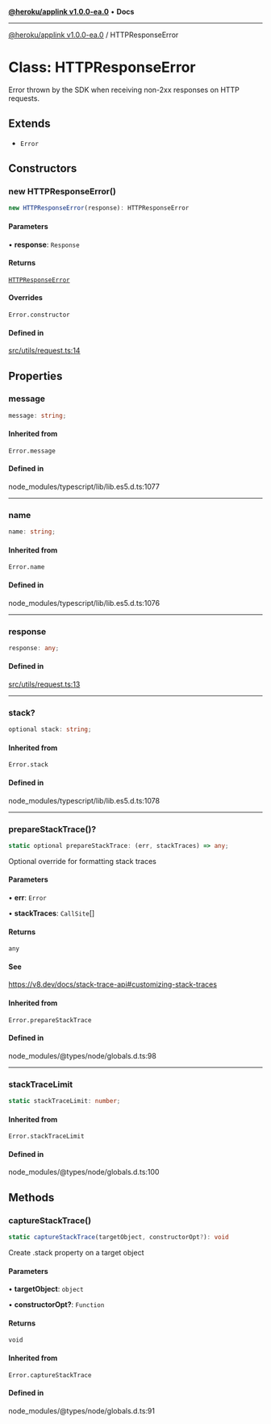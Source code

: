 [**@heroku/applink v1.0.0-ea.0**](../README.md) • **Docs**

***

[@heroku/applink v1.0.0-ea.0](../README.md) / HTTPResponseError

# Class: HTTPResponseError

Error thrown by the SDK when receiving non-2xx responses on HTTP requests.

## Extends

- `Error`

## Constructors

### new HTTPResponseError()

```ts
new HTTPResponseError(response): HTTPResponseError
```

#### Parameters

• **response**: `Response`

#### Returns

[`HTTPResponseError`](HTTPResponseError.md)

#### Overrides

`Error.constructor`

#### Defined in

[src/utils/request.ts:14](https://github.com/heroku/heroku-applink-nodejs/blob/87c92510086d403ff167f2c2ca165bec2e25023f/src/utils/request.ts#L14)

## Properties

### message

```ts
message: string;
```

#### Inherited from

`Error.message`

#### Defined in

node\_modules/typescript/lib/lib.es5.d.ts:1077

***

### name

```ts
name: string;
```

#### Inherited from

`Error.name`

#### Defined in

node\_modules/typescript/lib/lib.es5.d.ts:1076

***

### response

```ts
response: any;
```

#### Defined in

[src/utils/request.ts:13](https://github.com/heroku/heroku-applink-nodejs/blob/87c92510086d403ff167f2c2ca165bec2e25023f/src/utils/request.ts#L13)

***

### stack?

```ts
optional stack: string;
```

#### Inherited from

`Error.stack`

#### Defined in

node\_modules/typescript/lib/lib.es5.d.ts:1078

***

### prepareStackTrace()?

```ts
static optional prepareStackTrace: (err, stackTraces) => any;
```

Optional override for formatting stack traces

#### Parameters

• **err**: `Error`

• **stackTraces**: `CallSite`[]

#### Returns

`any`

#### See

https://v8.dev/docs/stack-trace-api#customizing-stack-traces

#### Inherited from

`Error.prepareStackTrace`

#### Defined in

node\_modules/@types/node/globals.d.ts:98

***

### stackTraceLimit

```ts
static stackTraceLimit: number;
```

#### Inherited from

`Error.stackTraceLimit`

#### Defined in

node\_modules/@types/node/globals.d.ts:100

## Methods

### captureStackTrace()

```ts
static captureStackTrace(targetObject, constructorOpt?): void
```

Create .stack property on a target object

#### Parameters

• **targetObject**: `object`

• **constructorOpt?**: `Function`

#### Returns

`void`

#### Inherited from

`Error.captureStackTrace`

#### Defined in

node\_modules/@types/node/globals.d.ts:91
